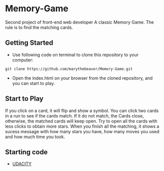 # Memory-Game
Second project of front-end web developer
A classic Memory Game. The rule is to find the matching cards.

## Getting Started

- Use following code on terminal to clone this repository to your computer:
```
git clone https://github.com/marythebeaver/Memory-Game.git
```
- Open the index.html on your browser from the cloned repository, and you can start to play.


## Start to Play
If you click on a card, it will flip and show a symbol. You can click two cards in a run to see if the cards match. If it do not match, the Cards close, otherwise, the matched cards will keep open. Try to open all the cards with less clicks to obtain more stars. When you finish all the matching, it shows a sucess message with how many stars you have, how many moves you used and how much time you took. 


## Starting code
- [UDACITY](https://github.com/udacity/fend-project-memory-game) 

